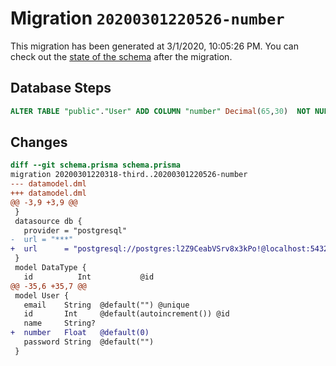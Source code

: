 # Migration `20200301220526-number`

This migration has been generated at 3/1/2020, 10:05:26 PM.
You can check out the [state of the schema](./schema.prisma) after the migration.

## Database Steps

```sql
ALTER TABLE "public"."User" ADD COLUMN "number" Decimal(65,30)  NOT NULL DEFAULT 0;
```

## Changes

```diff
diff --git schema.prisma schema.prisma
migration 20200301220318-third..20200301220526-number
--- datamodel.dml
+++ datamodel.dml
@@ -3,9 +3,9 @@
 }
 datasource db {
   provider = "postgresql"
-  url = "***"
+  url      = "postgresql://postgres:l2Z9CeabVSrv8x3kPo!@localhost:5432/ecs272-2020-f?schema=public&sslmode=prefer"
 }
 model DataType {
   id          Int           @id
@@ -35,6 +35,7 @@
 model User {
   email    String  @default("") @unique
   id       Int     @default(autoincrement()) @id
   name     String?
+  number   Float   @default(0)
   password String  @default("")
 }
```


